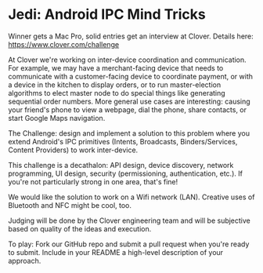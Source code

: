 Jedi: Android IPC Mind Tricks
=============================

Winner gets a Mac Pro, solid entries get an interview at Clover. Details here: https://www.clover.com/challenge

At Clover we're working on inter-device coordination and communication. For example, we may have a merchant-facing device that needs to communicate with a customer-facing device to coordinate payment, or with a device in the kitchen to display orders, or to run master-election algorithms to elect master node to do special things like generating sequential order numbers. More general use cases are interesting: causing your friend's phone to view a webpage, dial the phone, share contacts, or start Google Maps navigation.

The Challenge: design and implement a solution to this problem where you extend Android's IPC primitives (Intents, Broadcasts, Binders/Services, Content Providers) to work inter-device.

This challenge is a decathalon: API design, device discovery, network programming, UI design, security (permissioning, authentication, etc.). If you're not particularly strong in one area, that's fine!

We would like the solution to work on a Wifi network (LAN). Creative uses of Bluetooth and NFC might be cool, too.

Judging will be done by the Clover engineering team and will be subjective based on quality of the ideas and execution.

To play: Fork our GitHub repo and submit a pull request when you're ready to submit. Include in your README a high-level description of your approach.
